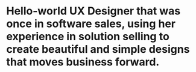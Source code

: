 # Hello-world UX Designer that was once in software sales, using her experience in solution selling to create beautiful and simple designs that moves business forward. 
